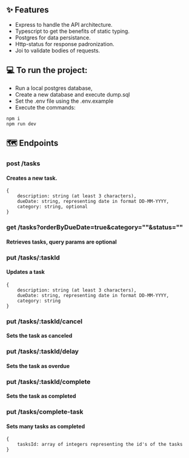 ## ✨ Features
* Express to handle the API architecture.
* Typescript to get the benefits of static typing.
* Postgres for data persistance.
* Http-status for response padronization.
* Joi to validate bodies of requests.

## :computer: To run the project:
* Run a local postgres database,
* Create a new database and execute dump.sql
* Set the .env file using the .env.example
* Execute the commands:
```
npm i
npm run dev
```

## :world_map: Endpoints
### post /tasks
#### Creates a new task.
```
{
    description: string (at least 3 characters),
    dueDate: string, representing date in format DD-MM-YYYY,
    category: string, optional
}
```
### get /tasks?orderByDueDate=true&category=""&status=""
#### Retrieves tasks, query params are optional
### put /tasks/:taskId
#### Updates a task
```
{
    description: string (at least 3 characters),
    dueDate: string, representing date in format DD-MM-YYYY,
    category: string
}
```
### put /tasks/:taskId/cancel
#### Sets the task as canceled
### put /tasks/:taskId/delay
#### Sets the task as overdue
### put /tasks/:taskId/complete
#### Sets the task as completed
### put /tasks/complete-task
#### Sets many tasks as completed
```
{
    tasksId: array of integers representing the id's of the tasks
}
